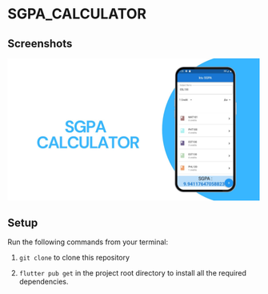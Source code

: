# SGPA_CALCULATOR
## Screenshots

![bmi (820 x 360 px)](https://raw.githubusercontent.com/nibinpsreenivas/SGPA-CALUCLATOR/master/IMAGE/SGPA%20CALCULATOR.jpg)

## Setup

Run the following commands from your terminal:

1) `git clone` to clone this repository 

2) `flutter pub get` in the project root directory to install all the required dependencies.
    
         
     
  
 
